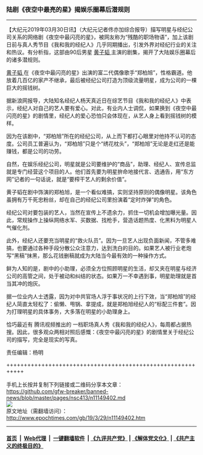 ### 陆剧《夜空中最亮的星》揭娱乐圈幕后潜规则
------------------------

<p>
 【大纪元2019年03月30日讯】（大纪元记者佟亦加综合报导）描写明星与经纪公司关系的网络剧《夜空中最闪亮的星》，被网友称为“残酷的职场物语”，加上该剧日前与真人秀节目《我和我的经纪人》几乎同期播出，引发外界对经纪行业的关注和热议。有分析指，这部由90后男星
 <a href="http://www.epochtimes.com/gb/tag/%E9%BB%84%E5%AD%90%E9%9F%AC.html">
  黄子韬
 </a>
 主演的剧集，揭开了大陆娱乐圈幕后的诸多潜规则。
</p>
<p>
 <a href="http://www.epochtimes.com/gb/tag/%E9%BB%84%E5%AD%90%E9%9F%AC.html">
  黄子韬
 </a>
 在《夜空中最闪亮的星》出演的富二代偶像歌手“郑柏旭”，性格霸道。他放着几百亿的家产不继承，最后被经纪公司打造为顶级流量明星，成为公司的一棵巨大的摇钱树。
</p>
<p>
 据新浪网报导，大陆知名经纪人杨天真近日在综艺节目《我和我的经纪人》中表示，经纪人对自己的艺人要有爱心。对此，有业内人士调侃，如果换到《夜空中最闪亮的星》的剧情里，经纪人的爱心恐怕只会体现在，从艺人身上看到摇钱树的模样。
</p>
<p>
 因为在该剧中，“郑柏旭”所在的经纪公司，从上而下都打心眼里对他持不认可的态度。公司员工普遍认为，“郑柏旭”只是个“绣花枕头”，“郑柏旭”无论是走红还是能赚钱，都是公司的功劳。
</p>
<p>
 自然，在娱乐经纪公司，明星就是公司要维护的“商品”，助理、经纪人、宣传总监就是专门经营这个项目的人。他们首先要为明星拚命地接代言、选通告，用“东方网”记者的一句话说，就是“要榨干艺人的剩余价值”。
</p>
<div class="page-tools">
 黄子韬在剧中饰演的郑柏旭，是一个看似难搞，实则坚持原则的偶像明星。该角色虽拥有万千死忠粉丝，却在自己的经纪公司里扮演着“定时炸弹”的角色。
</div>
<p>
 经纪公司对要包装的艺人，当然在宣传上不遗余力，抓住一切机会增加曝光量。因此，常规操作上操纵网络水军、买数据、找枪手，营造话题热度、化黑料为明星人气催化剂。
</p>
<p>
 此外，经纪人还要充当明星的“救火队员”。因为一旦艺人出现负面新闻，不管多难搞，也要通过各种手段分散公众注意力，达到洗白的目的。如果艺人被行业老炮写“黑稿”抹黑，那么花钱删稿就成为大陆当今最有效的一种操作方式。
</p>
<p>
 鲜为人知的是，剧中的小助理，必须全方位照顾明星的生活，却又夹在明星与经济公司的高管之间，处于被动和纠结的状态。如果万一不幸遇到事，明星助理就是首当其冲的炮灰。
</p>
<p>
 据一位业内人士透露，因为对中共官场人浮于事状况的上行下效，当“郑柏旭”的经纪人简直太轻松了：偷懒、甩锅、拿提成，就是郑柏旭经纪人的“标配三件套”。因为打理明星的具体事务，大多落在明星的小助理身上。
</p>
<p>
 恰巧最近有
 <span class="st">
  腾讯视频推出的
 </span>
 一档职场真人秀《我和我的经纪人》，每周都占据热搜。因此，很多观众两相对照后感慨：《夜空中最闪亮的星》的剧情里关于经纪公司的描写，完全是现实的写真。
</p>
<p>
 责任编辑：杨明
</p>

+++++++++++++++++++++++++++++++++++++++++++++++++++++++++++<br/><br/>
手机上长按并复制下列链接或二维码分享本文章：<br/>
https://github.com/gfw-breaker/banned-news/blob/master/pages/nsc413/n11149402.md <br/>
<a href='https://github.com/gfw-breaker/banned-news/blob/master/pages/nsc413/n11149402.md'><img src='https://github.com/gfw-breaker/banned-news/blob/master/pages/nsc413/n11149402.md.png'/></a> <br/>
原文地址（需翻墙访问）：http://www.epochtimes.com/gb/19/3/29/n11149402.htm


------------------------
#### [首页](https://github.com/gfw-breaker/banned-news/blob/master/README.md) &nbsp;|&nbsp; [Web代理](https://github.com/labour-camp/helloworld) &nbsp;|&nbsp; [一键翻墙软件](https://github.com/gfw-breaker/nogfw/blob/master/README.md) &nbsp;| [《九评共产党》](https://github.com/gfw-breaker/9ping.md/blob/master/README.md#九评之一评共产党是什么) | [《解体党文化》](https://github.com/gfw-breaker/jtdwh.md/blob/master/README.md) | [《共产主义的终极目的》](https://github.com/gfw-breaker/gczydzjmd.md/blob/master/README.md)

